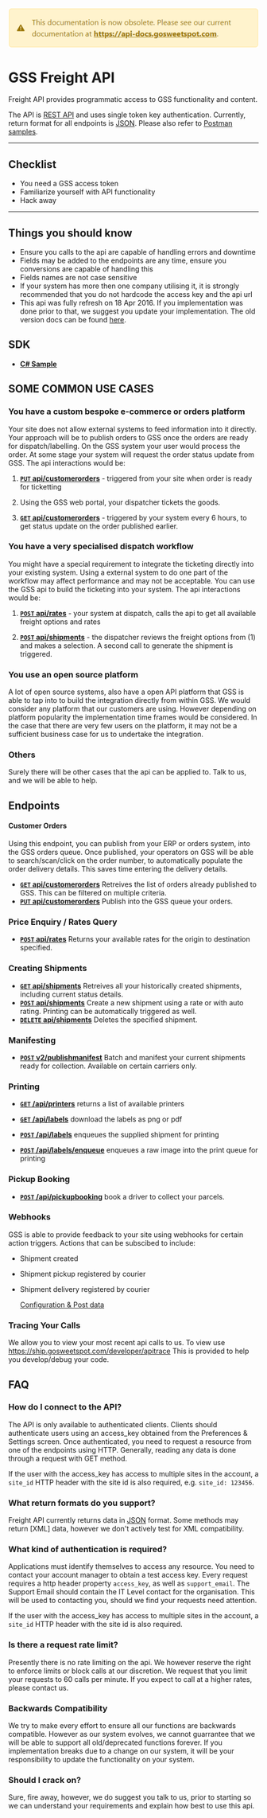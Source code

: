 [![](obsolete-banner.png)](https://api-docs.gosweetspot.com/)

# GSS Freight API

Freight API provides programmatic access to GSS functionality and content.

The API is [REST API](http:/en.wikipedia.org/wiki/Representational_State_Transfer "RESTful") and uses single token key authentication.
Currently, return format for all endpoints is [JSON](http:/json.org/ "JSON").
Please also refer to [Postman samples](https://documenter.getpostman.com/view/17190235/UV5XixUJ).

***

## Checklist
* You need a GSS access token
* Familiarize yourself with API functionality
* Hack away

***

## Things you should know

* Ensure you calls to the api are capable of handling errors and downtime
* Fields may be added to the endpoints are any time, ensure you conversions are capable of handling this
* Fields names are not case sensitive
* If your system has more then one company utilising it, it is strongly recommended that you do not hardcode the access key and the api url
* This api was fully refresh on 18 Apr 2016. If you implementation was done prior to that, we suggest you update your implementation. The old version docs can be found [here](https://github.com/gosweetspot/freight-api/tree/version1-final).

## SDK

- **[C# Sample](https://github.com/gosweetspot/freight-api-csharp-sample)**



## SOME COMMON USE CASES
### You have a custom bespoke e-commerce or orders platform
Your site does not allow external systems to feed information into it directly.
Your approach will be to publish orders to GSS once the orders are ready for dispatch/labelling. On the GSS system your user would process the order.
At some stage your system will request the order status update from GSS.
The api interactions would be:
<br />
1. **[<code>PUT</code> api/customerorders](customerorders/put.md)** - triggered from your site when order is ready for ticketting

2. Using the GSS web portal, your dispatcher tickets the goods.

3. **[<code>GET</code> api/customerorders](customerorders/get.md)** - triggered by your system every 6 hours, to get status update on the order published earlier.

### You have a very specialised dispatch workflow
You might have a special requirement to integrate the ticketing directly into your existing system.  Using a external system to do one part of the workflow may affect performance and may not be acceptable.  You can use the GSS api to build the ticketing into your system.
The api interactions would be:
<br />
1. **[<code>POST</code> api/rates](rates/post.md)** - your system at dispatch, calls the api to get all available freight options and rates

2. **[<code>POST</code> api/shipments](shipments/post.md)** - the dispatcher reviews the freight options from (1) and makes a selection. A second call to generate the shipment is triggered.

### You use an open source platform
A lot of open source systems, also have a open API platform that GSS is able to tap into to build the integration directly from within GSS. We would consider any platform that our customers are using.  However depending on platform popularity the implementation time frames would be considered.  In the case that there are very few users on the platform, it may not be a sufficient business case for us to undertake the integration.

### Others
Surely there will be other cases that the api can be applied to.  Talk to us, and we will be able to help.



## Endpoints

#### Customer Orders
Using this endpoint, you can publish from your ERP or orders system, into the GSS orders queue. Once published, your operators on GSS will be able to search/scan/click on the order number, to automatically populate the order delivery details. This saves time entering the delivery details.


- **[<code>GET</code> api/customerorders](/customerorders/get.md)**
Retreives the list of orders already published to GSS. This can be filtered on multiple criteria.
- **[<code>PUT</code> api/customerorders](customerorders/put.md)**
Publish into the GSS queue your orders.

### Price Enquiry / Rates Query

- **[<code>POST</code> api/rates](rates/post.md)** Returns your available rates for the origin to destination specified.

### Creating Shipments

- **[<code>GET</code> api/shipments](shipments/get.md)** Retreives all your historically created shipments, including current status details.
- **[<code>POST</code> api/shipments](shipments/post.md)** Create a new shipment using a rate or with auto rating. Printing can be automatically triggered as well.
- **[<code>DELETE</code> api/shipments](shipments/delete.md)** Deletes the specified shipment.

### Manifesting
- **[<code>POST</code> v2/publishmanifest](v2/POST_publishmanifest.md)** Batch and manifest your current shipments ready for collection. Available on certain carriers only.

### Printing
- **[<code>GET</code> /api/printers](printers/get.md)** returns a list of available printers

- **[<code>GET</code> /api/labels](labels/get.md)** download the labels as png or pdf

- **[<code>POST</code> /api/labels](labels/post.md)** enqueues the supplied shipment for printing

- **[<code>POST</code> /api/labels/enqueue](labels/enqueue.md)** enqueues a raw image into the print queue for printing

### Pickup Booking
- **[<code>POST</code> /api/pickupbooking](pickupbooking/post.md)** book a driver to collect your parcels.

### Webhooks
GSS is able to provide feedback to your site using webhooks for certain action triggers.
Actions that can be subscibed to include:
- Shipment created
- Shipment pickup registered by courier
- Shipment delivery registered by courier

    [Configuration & Post data](webhooks/config.md)

### Tracing Your Calls
We allow you to view your most recent api calls to us. To view use https://ship.gosweetspot.com/developer/apitrace
This is provided to help you develop/debug your code.



## FAQ

### How do I connect to the API?
The API is only available to authenticated clients. Clients should authenticate users using an access_key obtained from the Preferences & Settings screen. Once authenticated, you need to request a resource from one of the endpoints using HTTP. Generally, reading any data is done through a request with GET method. 

If the user with the access_key has access to multiple sites in the account, a `site_id` HTTP header with the site id is also required, e.g. `site_id: 123456`.

### What return formats do you support?
Freight API currently returns data in [JSON](http:/json.org/ "JSON") format.  Some methods may return [XML] data, however we don't actively test for XML compatibility.

### What kind of authentication is required?
Applications must identify themselves to access any resource.
You need to contact your account manager to obtain a test access key.
Every request requires a http header property `access_key`, as well as `support_email`. The Support Email should contain the IT Level contact for the organisation. This will be used to contacting you, should we find your requests need attention.

If the user with the access_key has access to multiple sites in the account, a `site_id` HTTP header with the site id is also required.

### Is there a request rate limit?
Presently there is no rate limiting on the api. We however reserve the right to enforce limits or block calls at our discretion.  We request that you limit your requests to 60 calls per minute. If you expect to call at a higher rates, please contact us.

### Backwards Compatibility
We try to make every effort to ensure all our functions are backwards compatible.  However as our system evolves, we cannot guarrantee that we will be able to support all old/deprecated functions forever.  If you implementation breaks due to a change on our system, it will be your responsibility to update the functionality on your system.

### Should I crack on?
Sure, fire away, however, we do suggest you talk to us, prior to starting so we can understand your requirements and explain how best to use this api.
